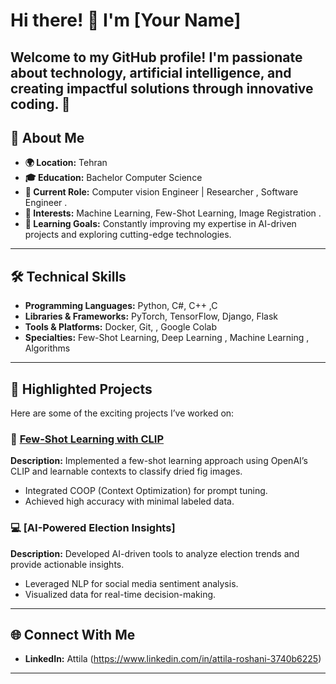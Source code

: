 # Hi there! 👋 I'm [Your Name]  

Welcome to my GitHub profile! I'm passionate about technology, artificial intelligence, and creating impactful solutions through innovative coding. 🌟  
---
## 🚀 About Me
- **🌍 Location:** Tehran
- **🎓 Education:** Bachelor Computer Science  
- **💼 Current Role:** Computer vision Engineer | Researcher , Software Engineer .
- **📌 Interests:** Machine Learning, Few-Shot Learning, Image Registration  . 
- **🌱 Learning Goals:** Constantly improving my expertise in AI-driven projects and exploring cutting-edge technologies.  
---

## 🛠️ Technical Skills  
- **Programming Languages:** Python, C#, C++ ,C 
- **Libraries & Frameworks:** PyTorch, TensorFlow, Django, Flask  
- **Tools & Platforms:** Docker, Git, , Google Colab  
- **Specialties:** Few-Shot Learning, Deep Learning , Machine Learning , Algorithms
---
## 📂 Highlighted Projects  
Here are some of the exciting projects I’ve worked on:  

### 🎯 **[Few-Shot Learning with CLIP](https://github.com/AttilaRoshani/Meta_Learning-MAML-Algorithm)**  
**Description:** Implemented a few-shot learning approach using OpenAI’s CLIP and learnable contexts to classify dried fig images.  
- Integrated COOP (Context Optimization) for prompt tuning.  
- Achieved high accuracy with minimal labeled data.  

### 💻 **[AI-Powered Election Insights]**  
**Description:** Developed AI-driven tools to analyze election trends and provide actionable insights.  
- Leveraged NLP for social media sentiment analysis.  
- Visualized data for real-time decision-making.  
---
## 🌐 Connect With Me  
- **LinkedIn:** Attila (https://www.linkedin.com/in/attila-roshani-3740b6225)  
---
